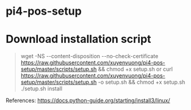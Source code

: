 # pi4-pos-setup

# Download installation script
> wget -NS --content-disposition --no-check-certificate https://raw.githubusercontent.com/xuyenvuong/pi4-pos-setup/master/scripts/setup.sh && chmod +x setup.sh
or
> curl https://raw.githubusercontent.com/xuyenvuong/pi4-pos-setup/master/scripts/setup.sh -o setup.sh && chmod +x setup.sh
> ./setup.sh install



References:
https://docs.python-guide.org/starting/install3/linux/